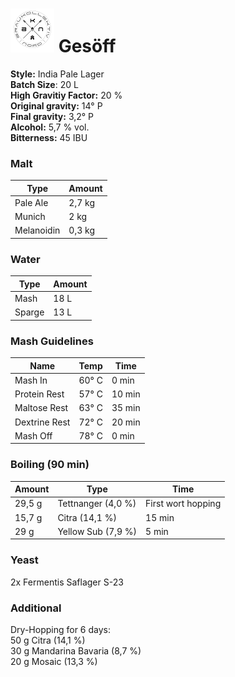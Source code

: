 # ![BKN-Logo.png](BKN-Logo.png) Gesöff

**Style:** India Pale Lager  
**Batch Size**: 20 L  
**High Gravitiy Factor:** 20 %  
**Original gravity:** 14° P  
**Final gravity:** 3,2° P  
**Alcohol:** 5,7 % vol.  
**Bitterness:** 45 IBU  

### Malt

| Type       | Amount |
| ---------- | ------ |
| Pale Ale   | 2,7 kg |
| Munich     | 2 kg   |
| Melanoidin | 0,3 kg |

### Water

| Type   | Amount |
| ------ | ------ |
| Mash   | 18 L   |
| Sparge | 13 L   |

### Mash Guidelines 

| Name          | Temp  | Time   |
| ------------- | ----- | ------ |
| Mash In       | 60° C | 0 min  |
| Protein Rest  | 57° C | 10 min |
| Maltose Rest  | 63° C | 35 min |
| Dextrine Rest | 72° C | 20 min |
| Mash Off      | 78° C | 0 min  |

### Boiling (90 min)

| Amount | Type               | Time               |
| ------ | ------------------ | ------------------ |
| 29,5 g | Tettnanger (4,0 %) | First wort hopping |
| 15,7 g | Citra (14,1 %)     | 15 min             |
| 29 g   | Yellow Sub (7,9 %) | 5 min              |

### Yeast

2x Fermentis Saflager S-23

### Additional

Dry-Hopping for 6 days:  
50 g Citra (14,1 %)  
30 g Mandarina Bavaria (8,7 %)  
20 g Mosaic (13,3 %)   

